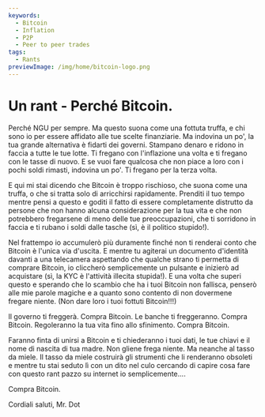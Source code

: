 ```yaml
---
keywords:
  - Bitcoin
  - Inflation
  - P2P
  - Peer to peer trades
tags:
  - Rants
previewImage: /img/home/bitcoin-logo.png
---
```


# Un rant - Perché Bitcoin.

Perché NGU per sempre. Ma questo suona come una fottuta truffa, e chi sono io per essere affidato alle tue scelte finanziarie.
Ma indovina un po', la tua grande alternativa è fidarti dei governi. Stampano denaro e ridono in faccia a tutte le tue lotte. Ti fregano con l'inflazione una volta e ti fregano con le tasse di nuovo. E se vuoi fare qualcosa che non piace a loro con i pochi soldi rimasti, indovina un po'. Ti fregano per la terza volta.

E qui mi stai dicendo che Bitcoin è troppo rischioso, che suona come una truffa, o che si tratta solo di arricchirsi rapidamente. Prenditi il tuo tempo mentre pensi a questo e goditi il fatto di essere completamente distrutto da persone che non hanno alcuna considerazione per la tua vita e che non potrebbero fregarsene di meno delle tue preoccupazioni, che ti sorridono in faccia e ti rubano i soldi dalle tasche (sì, è il politico stupido!).

Nel frattempo io accumulerò più duramente finché non ti renderai conto che Bitcoin è l'unica via d'uscita.
E mentre tu agiterai un documento d'identità davanti a una telecamera aspettando che qualche strano ti permetta di comprare Bitcoin, io cliccherò semplicemente un pulsante e inizierò ad acquistare (sì, la KYC è l'attività illecita stupida!).
E una volta che superi questo e sperando che lo scambio che ha i tuoi Bitcoin non fallisca, penserò alle mie parole magiche e a quanto sono contento di non dovermene fregare niente.
(Non dare loro i tuoi fottuti Bitcoin!!!)

Il governo ti freggerà. Compra Bitcoin.
Le banche ti freggeranno. Compra Bitcoin.
Regoleranno la tua vita fino allo sfinimento. Compra Bitcoin.

Faranno finta di unirsi a Bitcoin e ti chiederanno i tuoi dati, le tue chiavi e il nome di nascita di tua madre. Non gliene frega niente. Ma neanche al tasso da miele. Il tasso da miele costruirà gli strumenti che li renderanno obsoleti e mentre tu stai seduto lì con un dito nel culo cercando di capire cosa fare con questo rant pazzo su internet io semplicemente....

Compra Bitcoin.

Cordiali saluti,
Mr. Dot

